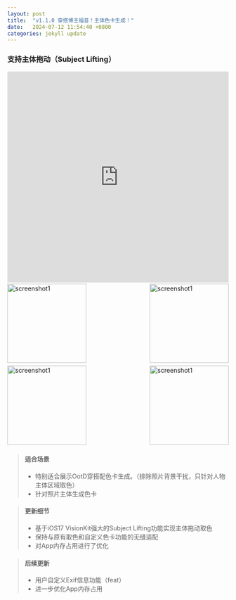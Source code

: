 ```yaml
---
layout: post
title:  "v1.1.0 穿搭博主福音！主体色卡生成！"
date:   2024-07-12 11:54:40 +0800
categories: jekyll update
---
```


### 支持主体拖动（Subject Lifting）

<div style="text-align: center">
<iframe height="480" src="https://www.youtube.com/embed/34KrXNg10ck" title="色彩水印 🎨 Palette App v1.1.0 Demo" frameborder="0" allow="accelerometer; autoplay; clipboard-write; encrypted-media; gyroscope; picture-in-picture; web-share" referrerpolicy="strict-origin-when-cross-origin" allowfullscreen style="width: 100%"></iframe>
</div>

<div style="display: flex; flex-wrap: wrap; justify-content: space-between;">
  <img src="{{ site.baseurl }}/assets/v1.1.0/1.PNG" alt="screenshot1" width="180" style="margin: 3px 0;" />
  <img src="{{ site.baseurl }}/assets/v1.1.0/2.PNG" alt="screenshot1" width="180" style="margin: 3px 0;" />
  <img src="{{ site.baseurl }}/assets/v1.1.0/3.PNG" alt="screenshot1" width="180" style="margin: 3px 0;" />
  <img src="{{ site.baseurl }}/assets/v1.1.0/4.PNG" alt="screenshot1" width="180" style="margin: 3px 0;" />
</div>

> #### 适合场景
> - 特别适合展示OotD穿搭配色卡生成。（排除照片背景干扰，只针对人物主体区域取色）
> - 针对照片主体生成色卡

> #### 更新细节
> - 基于iOS17 VisionKit强大的Subject Lifting功能实现主体拖动取色
> - 保持与原有取色和自定义色卡功能的无缝适配
> - 对App内存占用进行了优化

> #### 后续更新
> - 用户自定义Exif信息功能（feat）
> - 进一步优化App内存占用
